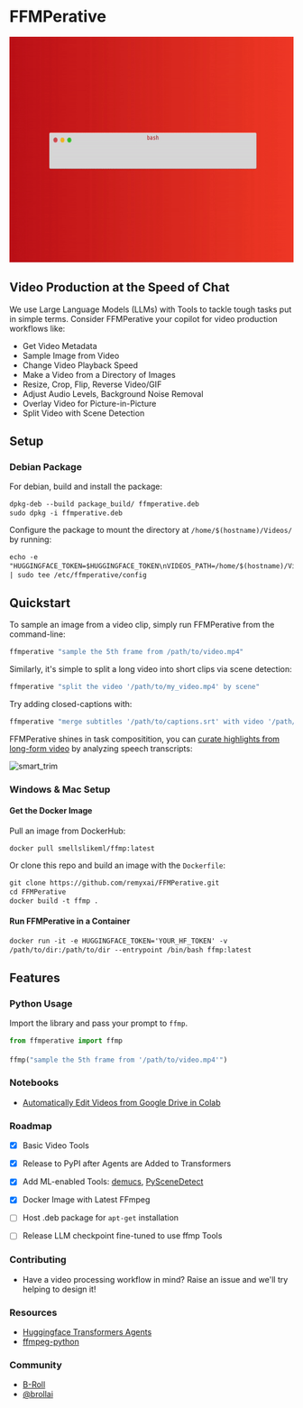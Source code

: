 # FFMPerative
<p align="center">
  <img src="https://github.com/remyxai/FFMPerative/blob/main/assets/ffmperative.gif" height=400px>
</p>

## Video Production at the Speed of Chat

We use Large Language Models (LLMs) with Tools to tackle tough tasks put in simple terms. Consider FFMPerative your copilot for video production workflows like:

* Get Video Metadata
* Sample Image from Video
* Change Video Playback Speed
* Make a Video from a Directory of Images 
* Resize, Crop, Flip, Reverse Video/GIF
* Adjust Audio Levels, Background Noise Removal
* Overlay Video for Picture-in-Picture
* Split Video with Scene Detection

## Setup 

### Debian Package
For debian, build and install the package:
```
dpkg-deb --build package_build/ ffmperative.deb
sudo dpkg -i ffmperative.deb
```
Configure the package to mount the directory at `/home/$(hostname)/Videos/` by running:
```
echo -e "HUGGINGFACE_TOKEN=$HUGGINGFACE_TOKEN\nVIDEOS_PATH=/home/$(hostname)/Videos" | sudo tee /etc/ffmperative/config
```

## Quickstart

To sample an image from a video clip, simply run FFMPerative from the command-line:

```bash
ffmperative "sample the 5th frame from /path/to/video.mp4"
```

Similarly, it's simple to split a long video into short clips via scene detection:

```bash
ffmperative "split the video '/path/to/my_video.mp4' by scene"
```

Try adding closed-captions with:

```bash
ffmperative "merge subtitles '/path/to/captions.srt' with video '/path/to/my_video.mp4' calling it '/path/to/my_video_captioned.mp4'"
```

FFMPerative shines in task compositition, you can [curate highlights from long-form video](https://blog.remyx.ai/posts/data-processing-agents/) by analyzing speech transcripts:

![smart_trim](https://blog.remyx.ai/img/ffmperative-auto-edit-pipeline.png#center)


### Windows & Mac Setup
#### Get the Docker Image
Pull an image from DockerHub:
```
docker pull smellslikeml/ffmp:latest
```

Or clone this repo and build an image with the `Dockerfile`:
```
git clone https://github.com/remyxai/FFMPerative.git
cd FFMPerative
docker build -t ffmp .
```

#### Run FFMPerative in a Container
```
docker run -it -e HUGGINGFACE_TOKEN='YOUR_HF_TOKEN' -v /path/to/dir:/path/to/dir --entrypoint /bin/bash ffmp:latest
```


## Features

### Python Usage
Import the library and pass your prompt to `ffmp`.
```python
from ffmperative import ffmp

ffmp("sample the 5th frame from '/path/to/video.mp4'")
```

### Notebooks

* [Automatically Edit Videos from Google Drive in Colab](https://colab.research.google.com/drive/149byzCNd17dAehVuWXkiFQ2mVe_icLCa?usp=sharing)

### Roadmap

- [x] Basic Video Tools
- [x] Release to PyPI after Agents are Added to Transformers
- [x] Add ML-enabled Tools: [demucs](https://github.com/facebookresearch/demucs), [PySceneDetect](https://github.com/Breakthrough/PySceneDetect) 
- [x] Docker Image with Latest FFmpeg
- [ ] Host .deb package for `apt-get` installation
- [ ] Release LLM checkpoint fine-tuned to use ffmp Tools


### Contributing

* Have a video processing workflow in mind? Raise an issue and we'll try helping to design it!

### Resources
* [Huggingface Transformers Agents](https://huggingface.co/docs/transformers/transformers_agents)
* [ffmpeg-python](https://github.com/kkroening/ffmpeg-python/)

### Community

* [B-Roll](https://b-roll.ai/)
* [@brollai](https://twitter.com/brollai)
